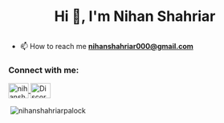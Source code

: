 <h1 align="center">Hi 👋, I'm Nihan Shahriar</h1>
<p align="left"> <img src="https://komarev.com/ghpvc/?username=nihanshahriarpalock&label=Profile%20views&color=0e75b6&style=flat" alt="" /> </p>

- 📫 How to reach me **nihanshahriar000@gmail.com**

<h3 align="left">Connect with me:</h3>
<p align="left">
<a href="https://fb.com/nihanshahriar" target="blank"><img align="center" src="https://www.logo.wine/a/logo/Facebook/Facebook-f_Logo-Blue-Logo.wine. svg" alt="nihanshahriar" height="30" width="40"/> </a>
<a href="https://discord.gg/nihan#3500" target="blank"><img align="center" src="https://static.vecteezy.com/system/resources/previews/018/930/718/original/discord-logo-discord-icon-transparent-free-png.png" alt="Discord" height="30" width="40"/> </a>
</p>

<p>&nbsp;<img align="center" src="https://github-readme-stats.vercel.app/api?username=nihanshahriarpalock&show_icons=true&locale=en" alt="nihanshahriarpalock" /></p>
